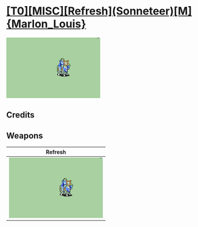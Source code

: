 # [\[T0\]\[MISC\]\[Refresh\]\(Sonneteer\)\[M\]{Marlon_Louis}](./)

<img src="./8.%20Refresh/Refresh_000.png" alt="[T0][MISC][Refresh](Sonneteer)[M]{Marlon_Louis} standing" />

## Credits



## Weapons


|Refresh |
|  :---: |
| <img alt="Refresh animation" src="./8.%20Refresh/Refresh.gif" /> |
